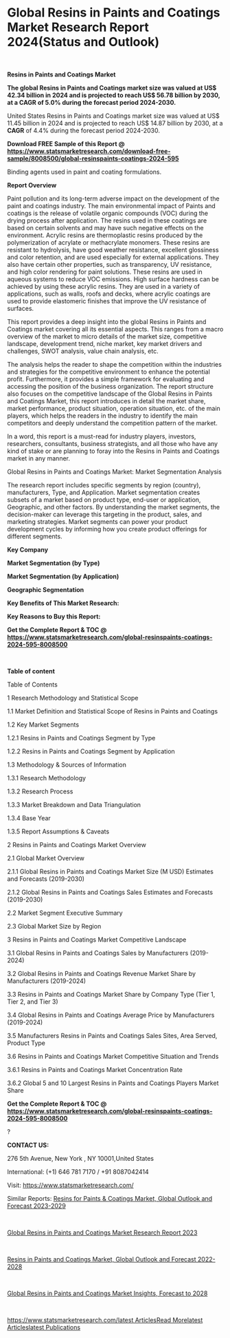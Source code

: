 <h1>Global Resins in Paints and Coatings Market Research Report 2024(Status and Outlook)</h1><br/><p><strong>Resins in Paints and Coatings Market</strong></p>
 
 
 
 <p><strong>The global Resins in Paints and Coatings market size was valued at US$ 42.34 billion in 2024 and is projected to reach US$ 56.78 billion by 2030, at a <strong>CAGR</strong> of 5.0% during the forecast period 2024-2030.</strong></p>
 
 
 
 <p>United States Resins in Paints and Coatings market size was valued at US$ 11.45 billion in 2024 and is projected to reach US$ 14.87 billion by 2030, at a <strong>CAGR</strong> of 4.4% during the forecast period 2024-2030.</p>
 
 
 
 <p><strong>Download FREE Sample of this Report @ <a href="https://www.statsmarketresearch.com/download-free-sample/8008500/global-resinspaints-coatings-2024-595">https://www.statsmarketresearch.com/download-free-sample/8008500/global-resinspaints-coatings-2024-595</a></strong></p>
 
 
 
 <p>Binding agents used in paint and coating formulations.</p>
 
 
 
 <p><strong>Report Overview</strong></p>
 
 
 
 <p>Paint pollution and its long-term adverse impact on the development of the paint and coatings industry. The main environmental impact of Paints and coatings is the release of volatile organic compounds (VOC) during the drying process after application. The resins used in these coatings are based on certain solvents and may have such negative effects on the environment. Acrylic resins are thermoplastic resins produced by the polymerization of acrylate or methacrylate monomers. These resins are resistant to hydrolysis, have good weather resistance, excellent glossiness and color retention, and are used especially for external applications. They also have certain other properties, such as transparency, UV resistance, and high color rendering for paint solutions. These resins are used in aqueous systems to reduce VOC emissions. High surface hardness can be achieved by using these acrylic resins. They are used in a variety of applications, such as walls, roofs and decks, where acrylic coatings are used to provide elastomeric finishes that improve the UV resistance of surfaces.</p>
 
 
 
 <p>This report provides a deep insight into the global Resins in Paints and Coatings market covering all its essential aspects. This ranges from a macro overview of the market to micro details of the market size, competitive landscape, development trend, niche market, key market drivers and challenges, SWOT analysis, value chain analysis, etc.</p>
 
 
 
 <p>The analysis helps the reader to shape the competition within the industries and strategies for the competitive environment to enhance the potential profit. Furthermore, it provides a simple framework for evaluating and accessing the position of the business organization. The report structure also focuses on the competitive landscape of the Global Resins in Paints and Coatings Market, this report introduces in detail the market share, market performance, product situation, operation situation, etc. of the main players, which helps the readers in the industry to identify the main competitors and deeply understand the competition pattern of the market.</p>
 
 
 
 <p>In a word, this report is a must-read for industry players, investors, researchers, consultants, business strategists, and all those who have any kind of stake or are planning to foray into the Resins in Paints and Coatings market in any manner.</p>
 
 
 
 <p>Global Resins in Paints and Coatings Market: Market Segmentation Analysis</p>
 
 
 
 <p>The research report includes specific segments by region (country), manufacturers, Type, and Application. Market segmentation creates subsets of a market based on product type, end-user or application, Geographic, and other factors. By understanding the market segments, the decision-maker can leverage this targeting in the product, sales, and marketing strategies. Market segments can power your product development cycles by informing how you create product offerings for different segments.</p>
 
 
 
 <p><strong>Key Company</strong></p>
 
 
 
 <p><strong>Market Segmentation (by Type)</strong></p>
 
 
 
 <p><strong>Market Segmentation (<strong>by Application</strong>)</strong></p>
 
 
 
 <p><strong>Geographic Segmentation</strong></p>
 
 
 
 <p><strong>Key Benefits of This Market Research:</strong></p>
 
 
 
 <p><strong>Key <strong>Reasons to Buy</strong> this Report:</strong></p>
 
 
 
 <div><b>Get the Complete Report & TOC @ <a href="https://www.statsmarketresearch.com/global-resinspaints-coatings-2024-595-8008500">https://www.statsmarketresearch.com/global-resinspaints-coatings-2024-595-8008500</a></b></div>
 
 
 
 <p><br />
 
 <b>Table of content</b></p>
 
 
 
 <p>Table of Contents<br />
 
 1 Research Methodology and Statistical Scope<br />
 
 1.1 Market Definition and Statistical Scope of Resins in Paints and Coatings<br />
 
 1.2 Key Market Segments<br />
 
 1.2.1 Resins in Paints and Coatings Segment by Type<br />
 
 1.2.2 Resins in Paints and Coatings Segment by Application<br />
 
 1.3 Methodology & Sources of Information<br />
 
 1.3.1 Research Methodology<br />
 
 1.3.2 Research Process<br />
 
 1.3.3 Market Breakdown and Data Triangulation<br />
 
 1.3.4 Base Year<br />
 
 1.3.5 Report Assumptions & Caveats<br />
 
 2 Resins in Paints and Coatings Market Overview<br />
 
 2.1 Global Market Overview<br />
 
 2.1.1 Global Resins in Paints and Coatings Market Size (M USD) Estimates and Forecasts (2019-2030)<br />
 
 2.1.2 Global Resins in Paints and Coatings Sales Estimates and Forecasts (2019-2030)<br />
 
 2.2 Market Segment Executive Summary<br />
 
 2.3 Global Market Size by Region<br />
 
 3 Resins in Paints and Coatings Market Competitive Landscape<br />
 
 3.1 Global Resins in Paints and Coatings Sales by Manufacturers (2019-2024)<br />
 
 3.2 Global Resins in Paints and Coatings Revenue Market Share by Manufacturers (2019-2024)<br />
 
 3.3 Resins in Paints and Coatings Market Share by Company Type (Tier 1, Tier 2, and Tier 3)<br />
 
 3.4 Global Resins in Paints and Coatings Average Price by Manufacturers (2019-2024)<br />
 
 3.5 Manufacturers Resins in Paints and Coatings Sales Sites, Area Served, Product Type<br />
 
 3.6 Resins in Paints and Coatings Market Competitive Situation and Trends<br />
 
 3.6.1 Resins in Paints and Coatings Market Concentration Rate<br />
 
 3.6.2 Global 5 and 10 Largest Resins in Paints and Coatings Players Market Share</p>
 
 
 
 <div><b>Get the Complete Report & TOC @ <a href="https://www.statsmarketresearch.com/global-resinspaints-coatings-2024-595-8008500">https://www.statsmarketresearch.com/global-resinspaints-coatings-2024-595-8008500</a></b></div>
 
 
 
 <p>? </p>
 
 
 
 <p><b>CONTACT US:</b><br />
 
 276 5th Avenue, New York , NY 10001,United States<br />
 
 International: (+1) 646 781 7170 / +91 8087042414<br />
 
 Visit: <a href="https://www.statsmarketresearch.com/">https://www.statsmarketresearch.com/</a><br />
 
 Similar Reports: <a href="https://www.statsmarketresearch.com/global-resinspaints-coatings-2024-595-8008500">Resins for Paints & Coatings Market, Global Outlook and Forecast 2023-2029</a><br />
 
 <br />
 
 <a href="https://www.statsmarketresearch.com/global-resinspaints-coatings-2024-595-8008500">Global Resins in Paints and Coatings Market Research Report 2023</a><br />
 
 <br />
 
 <a href="https://www.statsmarketresearch.com/global-resinspaints-coatings-2024-595-8008500">Resins in Paints and Coatings Market, Global Outlook and Forecast 2022-2028</a><br />
 
 <br />
 
 <a href="https://www.statsmarketresearch.com/global-resinspaints-coatings-2024-595-8008500">Global Resins in Paints and Coatings Market Insights, Forecast to 2028</a><br />
 
 <br />
 
 <a href="https://gyeongbokgung.com">https://www.statsmarketresearch.com/</a><a href="https://hallyeomaritime.com">latest Articles</a><a href="https://jingwansa.com">Read More</a><a href="https://nguoiviet.jp/">latest Articles</a><a href="https://www.intelmarketresearch.com/">latest Publications</a></p>